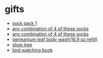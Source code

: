 # gifts

- [sock pack 1](https://www.americantrench.com/products/retro-sampler-holiday-box?variant=47432006500598)
- [any combination of 4 of these socks](https://www.americantrench.com/products/retro-solids-ss22?variant=47297455522038)
- [any combination of 4 of these socks]()
- [germanium leaf body wash(16.9 oz refill)](https://www.aesop.com/us/p/body-hand/body-cleansers-and-scrubs/geranium-leaf-body-cleanser/)
- [shoe tree](https://www.amazon.com/STRATTON-CEDAR-2-PACK-pairs-Medium/dp/B073Z67735?crid=31N1F24MGSWIT&dib=eyJ2IjoiMSJ9.9xSVgGRyyrm0BiZryrCtoyjC9r4TNUB5QH7gV42LC-fFKi1p2_o1pi5SddRskIbgjWOUdVkl8LYNz3Vw9gBJkcffV9TfnRtjnc06uBUc1IYZrT6WMfoudtN7L6M9AvIbW4FHjbzkaULJs64eGNoqBuSq22eA9-38w1-DRKRzKkZpkEG7eza6XI8YrTe-su_wZuJe6HXDzvK9zTWeRfukpR9TxQpTcf-KRRRwROXQIby7GQRhPVFg-wGmmIfugAuVsXTCoGHB5zveWMrDw8eV1vBkPiryGVoNKh6QmN7PPoI.gBA0ARQmdzKXbAQ1BLBndq2qdarykpDY3DH1AscQlHc&dib_tag=se&keywords=shoe+tree+cedar&qid=1733534870&sprefix=shoe+tree+cedar%2Caps%2C173&sr=8-5)
- [bird watching book](https://www.amazon.com/National-Geographic-Field-Guide-America/dp/1426218354?crid=3SM5CMZGNVLKW&dib=eyJ2IjoiMSJ9.0O-6YewgtX62xClleK6nVRyUkIFbhcS0dbeZy53XuVTGjHj071QN20LucGBJIEps.kmKdZOA6RqOdg_30M1ZKX2UOU0A8GeibHEEBpUQU7Mg&dib_tag=se&keywords=National+Geographic+Field+Guide+to+the+Birds+of+North+America%2C+7th+Edition&qid=1733544944&s=books&sprefix=national+geographic+field+guide+to+the+birds+of+north+america%2C+7th+edition%2Cstripbooks%2C262&sr=1-1)
